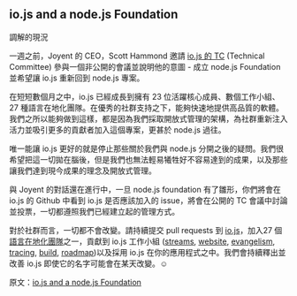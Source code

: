 ## io.js and a node.js Foundation
調解的現況

<!-- One week ago Scott Hammond, CEO of Joyent, invited the io.js TC (Technical Committee) to a private meeting where he expressed his intention to start a node.js Foundation and his desire to bring io.js back to the node.js project. -->
一週之前，Joyent 的 CEO，Scott Hammond 邀請 [io.js 的 TC](https://github.com/iojs/io.js/blob/v1.x/GOVERNANCE.md#technical-committee) (Technical Committee) 參與一個非公開的會議並說明他的意圖 - 成立 node.js Foundation 並希望讓 io.js 重新回到 node.js 專案。

<!-- In only a few months io.js has grown to 23 active core team members, several working groups, 27 language localization teams, and has been able to release quality software at a good pace with the support of an exceptional community. We’ve been able to accomplish this through an open governance structure that has rejuvenated the community and drawn more contributors to the project than we’ve ever had in the history of node.js -->
在短短數個月之中，io.js 已經成長到擁有 23 位活躍核心成員、數個工作小組、27 種語言在地化團隊。在優秀的社群支持之下，能夠快速地提供高品質的軟體。我們之所以能夠做到這樣，都是因為我們採取開放式管理的架構，為社群重新注入活力並吸引更多的貢獻者加入這個專案，更甚於 node.js 過往。

<!-- The only thing that could make io.js better is putting to rest the questions hanging over the future of our split with node.js. We are eager to put this all behind us but we can’t sacrifice the progress we’ve made or the principals and open governance that got us here. -->
唯一能讓 io.js 更好的就是停止那些關於我們與 node.js 分開之後的疑問。我們很希望把這一切拋在腦後，但是我們也無法輕易犧牲好不容易達到的成果，以及那些讓我們達到現今成果的理念及開放式管理。

<!-- Talks with Joyent are ongoing. Once the foundation has a technical governance model you will see an issue on io.js’ GitHub about whether io.js should join which will be discussed and voted on openly in a public TC meeting following the governance rules we’ve already built. -->
與 Joyent 的對話還在進行中，一旦 node.js foundation 有了雛形，你們將會在 io.js 的 Github 中看到 io.js 是否應該加入的 issue，將會在公開的 TC 會議中討論並投票，一切都遵照我們已經建立起的管理方式。

<!-- For the community, nothing has changed. Please continue to send your pull requests to io.js, join one of the 27 language localization teams, contribute to io.js’ working groups (streams, website, evangelism, tracing, build, roadmap), and continue to adopt io.js in your applications. We intend to continue releasing and improving io.js even if the name might change some day ☺ -->
對於社群而言，一切都不會改變。請持續提交 pull requests 到 [io.js](https://github.com/iojs/io.js)，加入27 個[語言在地化團隊](https://github.com/iojs/website/issues/125)之一，貢獻到 io.js 工作小組 ([streams](https://github.com/iojs/io.js), [website](https://github.com/iojs/website), [evangelism](https://github.com/iojs/website/labels/evangelism), [tracing](https://github.com/iojs/tracing-wg), [build](https://github.com/iojs/build), [roadmap](https://github.com/iojs/roadmap))以及採用 io.js 在你的應用程式之中。我們會持續釋出並改善 io.js 即使它的名字可能會在某天改變。☺

原文：[io.js and a node.js Foundation](https://medium.com/@iojs/io-js-and-a-node-js-foundation-4e14699fb7be)
